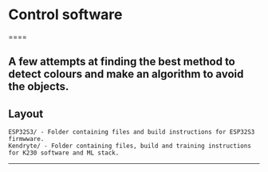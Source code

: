 # Control software
====

A few attempts at finding the best method to detect colours and make an algorithm to avoid the objects. 
---

## Layout
```
ESP32S3/ - Folder containing files and build instructions for ESP32S3 firmwware.
Kendryte/ - Folder containing files, build and training instructions for K230 software and ML stack.
```
---

